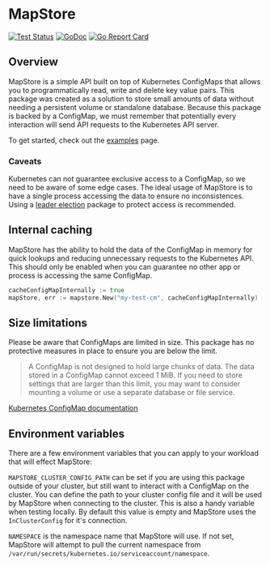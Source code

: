 # MapStore

[![Test Status](https://github.com/unrolled/mapstore/workflows/tests/badge.svg)](https://github.com/unrolled/mapstore/actions)
[![GoDoc](http://godoc.org/github.com/unrolled/mapstore?status.svg)](http://godoc.org/github.com/unrolled/mapstore)
[![Go Report Card](https://goreportcard.com/badge/github.com/unrolled/mapstore)](https://goreportcard.com/report/github.com/unrolled/mapstore)

## Overview
MapStore is a simple API built on top of Kubernetes ConfigMaps that allows you to programmatically read, write and delete key value pairs. This package was created as a solution to store small amounts of data without needing a persistent volume or standalone database. Because this package is backed by a ConfigMap, we must remember that potentially every interaction will send API requests to the Kubernetes API server.

To get started, check out the [examples](examples) page.

### Caveats
Kubernetes can not guarantee exclusive access to a ConfigMap, so we need to be aware of some edge cases. The ideal usage of MapStore is to have a single process accessing the data to ensure no inconsistences. Using a [leader election](https://github.com/operator-framework/operator-lib/blob/main/leader/doc.go) package to protect access is recommended.

## Internal caching
MapStore has the ability to hold the data of the ConfigMap in memory for quick lookups and reducing unnecessary requests to the Kubernetes API. This should only be enabled when you can guarantee no other app or process is accessing the same ConfigMap.
```go
cacheConfigMapInternally := true
mapStore, err := mapstore.New("my-test-cm", cacheConfigMapInternally)
```

## Size limitations
Please be aware that ConfigMaps are limited in size. This package has no protective measures in place to ensure you are below the limit.

> A ConfigMap is not designed to hold large chunks of data. The data stored in a ConfigMap cannot exceed 1 MiB. If you need to store settings that are larger than this limit, you may want to consider mounting a volume or use a separate database or file service.

[Kubernetes ConfigMap documentation](https://kubernetes.io/docs/concepts/configuration/configmap/#motivation)

## Environment variables
There are a few environment variables that you can apply to your workload that will effect MapStore:

`MAPSTORE_CLUSTER_CONFIG_PATH` can be set if you are using this package outside of your cluster, but still want to interact with a ConfigMap on the cluster. You can define the path to your cluster config file and it will be used by MapStore when connecting to the cluster. This is also a handy variable when testing locally. By default this value is empty and MapStore uses the `InClusterConfig` for it's connection.

`NAMESPACE` is the namespace name that MapStore will use. If not set, MapStore will attempt to pull the current namespace from `/var/run/secrets/kubernetes.io/serviceaccount/namespace`.
